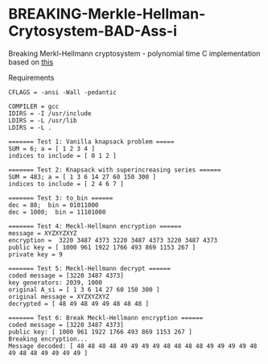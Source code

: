 # BREAKING-Merkle-Hellman-Crytosystem-BAD-Ass-i
Breaking Merkl-Hellmann cryptosystem - polynomial time C implementation based on [this](https://ieeexplore.ieee.org/document/4568386/)

Requirements
```
CFLAGS = -ansi -Wall -pedantic

COMPILER = gcc
IDIRS = -I /usr/include
LDIRS = -L /usr/lib
LDIRS = -L .

```

```
======= Test 1: Vanilla knapsack problem =====
SUM = 6; a = [ 1 2 3 4 ]
indices to include = [ 0 1 2 ]

======= Test 2: Knapsack with superincreasing series ======
SUM = 483; a = [ 1 3 6 14 27 60 150 300 ]
indices to include = [ 2 4 6 7 ]

======= Test 3: to_bin ======
dec = 88;  bin = 01011000
dec = 1000;  bin = 11101000

======= Test 4: Meckl-Hellmann encryption ======
message = XYZXYZXYZ
encryption =  3220 3487 4373 3220 3487 4373 3220 3487 4373
public key = [ 1000 961 1922 1766 493 869 1153 267 ]
private key = 9

======= Test 5: Meckl-Hellmann decrypt ======
coded message = [3220 3487 4373]
key generators: 2039, 1000
original A_si = [ 1 3 6 14 27 60 150 300 ]
original message = XYZXYZXYZ
decrypted = [ 48 49 48 49 49 48 48 48 ]

======= Test 6: Break Meckl-Hellmann encryption ======
coded message = [3220 3487 4373]
public key: [ 1000 961 1922 1766 493 869 1153 267 ]
Breaking encryption...
Message decoded: [ 48 48 48 48 49 49 49 49 48 48 48 48 49 49 49 49 48 49 48 48 49 49 49 49 ]
```
